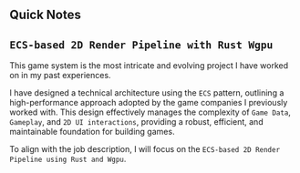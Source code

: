 ## Quick Notes


## `ECS-based 2D Render Pipeline with Rust Wgpu`
This game system is the most intricate and evolving project I have worked on in my past experiences.

I have designed a technical architecture using the `ECS` pattern, outlining a high-performance approach adopted by the game companies I previously worked with. This design effectively manages the complexity of `Game Data`, `Gameplay`, and `2D UI interactions`, providing a robust, efficient, and maintainable foundation for building games.

To align with the job description, I will focus on the `ECS-based 2D Render Pipeline using Rust and Wgpu`.

